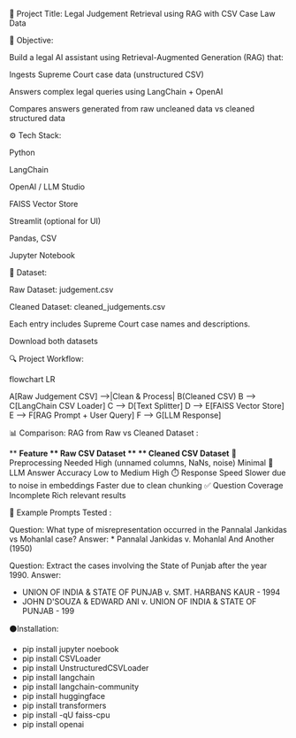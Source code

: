 📌 Project Title: Legal Judgement Retrieval using RAG with CSV Case Law Data

🧠 Objective:

Build a legal AI assistant using Retrieval-Augmented Generation (RAG) that:

Ingests Supreme Court case data (unstructured CSV)

Answers complex legal queries using LangChain + OpenAI

Compares answers generated from raw uncleaned data vs cleaned structured data

⚙️ Tech Stack:

Python

LangChain

OpenAI / LLM Studio

FAISS Vector Store

Streamlit (optional for UI)

Pandas, CSV

Jupyter Notebook

📁 Dataset:

Raw Dataset: judgement.csv

Cleaned Dataset: cleaned_judgements.csv

Each entry includes Supreme Court case names and descriptions.

Download both datasets

🔍 Project Workflow:

flowchart LR

A[Raw Judgement CSV] -->|Clean & Process| B(Cleaned CSV)
B --> C[LangChain CSV Loader]
C --> D[Text Splitter]
D --> E[FAISS Vector Store]
E --> F[RAG Prompt + User Query]
F --> G[LLM Response]

📊 Comparison: RAG from Raw vs Cleaned Dataset :

   ** **Feature	**                                **Raw CSV Dataset	 **                  ** Cleaned CSV Dataset****
🧹 Preprocessing Needed	                      High (unnamed columns, NaNs, noise)	         Minimal
🧠 LLM Answer Accuracy	                      Low to Medium	                               High
⏱️ Response Speed	                            Slower due to noise in embeddings            Faster due to clean chunking
✅ Question Coverage                         	Incomplete	Rich                             relevant results

🧠 Example Prompts Tested : 

Question: What type of misrepresentation occurred in the Pannalal Jankidas vs Mohanlal case?
Answer: * Pannalal Jankidas v. Mohanlal And Another (1950)

Question: Extract the cases involving the State of Punjab after the year 1990.
Answer: 
- UNION OF INDIA & STATE OF PUNJAB v. SMT. HARBANS KAUR - 1994
- JOHN D'SOUZA & EDWARD ANI v. UNION OF INDIA & STATE OF PUNJAB - 199

⚫Installation:
- pip install jupyter noebook
- pip install CSVLoader
- pip install UnstructuredCSVLoader
- pip install langchain
- pip install langchain-community
- pip install huggingface
- pip install transformers
- pip install -qU faiss-cpu
- pip install openai


